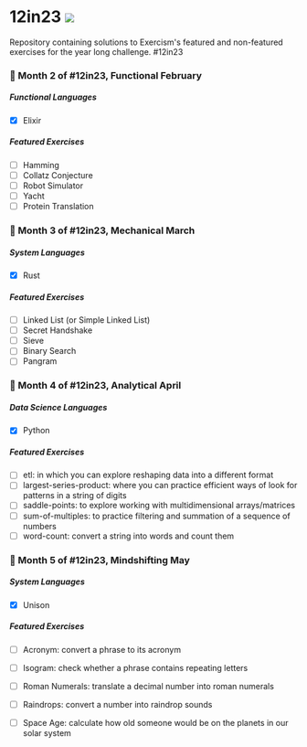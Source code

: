 # 12in23 ![](https://geps.dev/progress/20)
Repository containing solutions to Exercism's featured and non-featured exercises for the year long challenge. #12in23

### 📆 Month 2 of #12in23, **Functional February**
##### Functional Languages
- [x] Elixir

##### Featured Exercises
- [ ] Hamming
- [ ] Collatz Conjecture 
- [ ] Robot Simulator 
- [ ] Yacht 
- [ ] Protein Translation

### 📆 Month 3 of #12in23, **Mechanical March**
##### System Languages
- [x] Rust

##### Featured Exercises
- [ ] Linked List (or Simple Linked List)
- [ ] Secret Handshake
- [ ] Sieve
- [ ] Binary Search
- [ ] Pangram

### 📆 Month 4 of #12in23, **Analytical April**
##### Data Science Languages
- [x] Python

##### Featured Exercises 
- [ ] etl: in which you can explore reshaping data into a different format
- [ ] largest-series-product: where you can practice efficient ways of look for patterns in a string of digits
- [ ] saddle-points: to explore working with multidimensional arrays/matrices
- [ ] sum-of-multiples: to practice filtering and summation of a sequence of numbers
- [ ] word-count: convert a string into words and count them

### 📆 Month 5 of #12in23, **Mindshifting May** 
##### System Languages
- [x] Unison

##### Featured Exercises
- [ ] Acronym: convert a phrase to its acronym
- [ ] Isogram: check whether a phrase contains repeating letters
- [ ] Roman Numerals: translate a decimal number into roman numerals
- [ ] Raindrops: convert a number into raindrop sounds
- [ ] Space Age: calculate how old someone would be on the planets in our solar system


